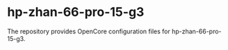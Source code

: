 # hp-zhan-66-pro-15-g3
The repository provides OpenCore configuration files for hp-zhan-66-pro-15-g3.
